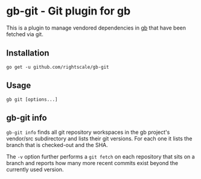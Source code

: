 gb-git - Git plugin for gb
==========================

This is a plugin to manage vendored dependencies in [gb](http://getgb.io/) that have been fetched via git.

Installation
------------
```
go get -u github.com/rightscale/gb-git
```

Usage
-----
```
gb git [options...]
```

gb-git info
-----------
`gb-git info` finds all git repository workspaces in the gb project's vendor/src subdirectory and lists their git versions.
For each one it lists the branch that is checked-out and the SHA.

The `-v` option further performs a `git fetch` on each repository that sits on a branch and reports how many more recent
commits exist beyond the currently used version.

